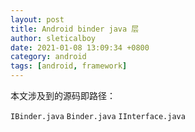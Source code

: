 ```yaml
---
layout: post
title: Android binder java 层
author: sleticalboy
date: 2021-01-08 13:09:34 +0800
category: android
tags: [android, framework]
---
```


本文涉及到的源码即路径：

`IBinder.java`
`Binder.java`
`IInterface.java`